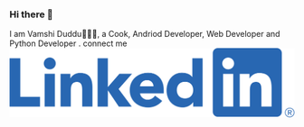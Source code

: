 ### Hi there 👋
I am Vamshi Duddu🙋🏻‍♂️, a Cook, Andriod Developer, Web Developer and Python Developer .
connect me
![alt text](https://github.com/vamshiduddu/vamshiduddu/blob/master/LI-Logo.png?raw=true)
